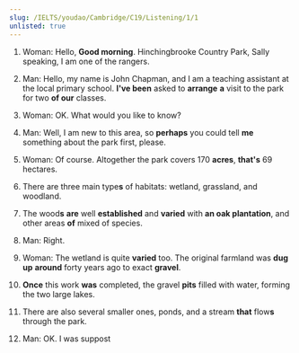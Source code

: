 ```yaml
---
slug: /IELTS/youdao/Cambridge/C19/Listening/1/1
unlisted: true
---
```


1. Woman: Hello, **Good morning**. Hinchingbrooke Country Park, Sally speaking, I am one of the rangers.
2. Man: Hello, my name is John Chapman, and I am a teaching assistant at the local primary school. **I've been** asked to **arrange** **a** visit to the park for two **of our** classes.
3. Woman: OK. What would you like to know?
4. Man: Well, I am new to this area, so **perhaps** you could tell **me** something about the park first, please.
5. Woman: Of course. Altogether the park covers 170 **acres**, **that's** 69 hectares.
6. There are three main type**s** of habitats: wetland, grassland, and woodland.
7. The wood**s** **are** well **established** and **varied** with **an oak plantation**, and other areas **of** mixed of species.
8. Man: Right.
9. Woman: The wetland is quite **varied** too. The original farmland was **dug up** **around** forty years ago to exact **gravel**.  
10. **Once** this work **was** completed, the gravel **pits** filled with water, forming the two large lakes.
11. There are also several smaller ones, ponds, and a stream **that** flow**s** through the park.

12. Man: OK. I was suppost
